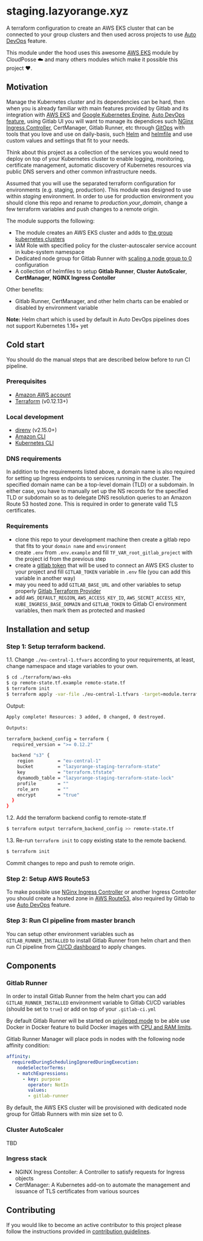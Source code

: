 # staging.lazyorange.xyz

A terraform configuration to create an AWS EKS cluster that can be connected 
to your group clusters and then used across projects to use [Auto DevOps](https://docs.gitlab.com/ee/topics/autodevops/#overview) feature.

This module under the hood uses this awesome [AWS EKS](https://github.com/cloudposse/terraform-aws-eks-cluster) module by CloudPosse :cloud: and many others modules which make it possible this project :heart:.

## Motivation 

Manage the Kubernetes cluster and its dependencies can be hard, then when you is already familiar with main features provided by Gitlab and its integration with [AWS EKS](https://docs.gitlab.com/ee/user/project/clusters/add_remove_clusters.html#eks-cluster) and [Google Kubernetes Engine](https://docs.gitlab.com/ee/user/project/clusters/add_remove_clusters.html#gke-cluster), [Auto DevOps feature](https://docs.gitlab.com/ee/topics/autodevops/#overview), using Gitlab UI you will want to manage its dependices such [NGinx Ingress Controller](https://github.com/helm/charts/tree/master/stable/nginx-ingress), CertManager, Gitlab Runner, etc through [GitOps](https://www.weave.works/blog/practical-guide-gitops) with tools that you love and use on daily-basis, such [Helm](https://helm.sh) and [helmfile](https://github.com/roboll/helmfile) and use custom values and settings that fit to your needs.

Think about this project as a collection of the services you would need to deploy on top of your Kubernetes cluster to enable logging, monitoring, certificate management, automatic discovery of Kubernetes resources via public DNS servers and other common infrastructure needs.

Assumed that you will use the separated terraform configuration for environments (e.g. staging, production). 
This module was designed to use within *staging* environment.
In order to use for production environment you should clone this repo and rename to *production.your_domain*, change a few terraform variables and push changes to a remote origin.

The module supports the following:
- The module creates an AWS EKS cluster and adds to [the group kubernetes clusters](https://docs.gitlab.com/ee/user/group/clusters/#overview) 
- IAM Role with specified policy for the cluster-autoscaler service account in kube-system namespace
- Dedicated node group for Gitlab Runner with [scaling a node group to 0](https://github.com/kubernetes/autoscaler/blob/master/cluster-autoscaler/cloudprovider/aws/README.md#scaling-a-node-group-to-0) configuration
- A collection of helmfiles to setup **Gitlab Runner**, **Cluster AutoScaler**, **CertManager**, **NGINX Ingress Contoller**

Other benefits:
- Gitlab Runner, CertManager, and other helm charts can be enabled or disabled by environment variable

**Note:** Helm chart which is used by default in Auto DevOps pipelines does not support Kubernetes 1.16+ yet

## Cold start
You should do the manual steps that are described below before to run CI pipeline.

### Prerequisites
- [Amazon AWS account](https://aws.amazon.com/)
- [Terraform](https://www.terraform.io/downloads.html) (v0.12.13+)

### Local development
- [direnv](https://direnv.net/) (v2.15.0+)
- [Amazon CLI](https://aws.amazon.com/cli/)
- [Kubernetes CLI](https://kubernetes.io/docs/tasks/tools/install-kubectl/)

### DNS requirements
In addition to the requirements listed above, a domain name is also required for setting up Ingress endpoints to services running in the cluster. 
The specified domain name can be a top-level domain (TLD) or a subdomain. 
In either case, you have to manually set up the NS records for the specified TLD or subdomain so as to delegate DNS resolution queries to an Amazon Route 53 hosted zone. This is required in order to generate valid TLS certificates.

### Requirements

* clone this repo to your development machine then create a gitlab repo that fits to your `domain name` and `environment`
* create `.env` from `.env.example` and fill `TF_VAR_root_gitlab_project` with the project id from the previous step
* create a [gitlab token](https://docs.gitlab.com/ee/user/profile/personal_access_tokens.html) that will be used to connect an AWS EKS cluster to your project and fill `GITLAB_TOKEN` variable in `.env` file (you can add this variable in another way)
* may you need to add `GITLAB_BASE_URL` and other variables to setup properly [Gitlab Terraform Provider](https://www.terraform.io/docs/providers/gitlab/index.html)
* add `AWS_DEFAULT_REGION`, `AWS_ACCESS_KEY_ID`, `AWS_SECRET_ACCESS_KEY`, `KUBE_INGRESS_BASE_DOMAIN` and `GITLAB_TOKEN` to Gitlab CI environment variables, then mark them as protected and masked 

## Installation and setup
### Step 1: Setup terraform backend.

1.1. Change `./eu-central-1.tfvars` according to your requirements, 
at least, change namespace and stage variables to your own.

```bash
$ cd ./terraform/aws-eks
$ cp remote-state.tf.example remote-state.tf
$ terraform init
$ terraform apply -var-file ./eu-central-1.tfvars -target=module.terraform_state_backend
```

Output:
```bash
Apply complete! Resources: 3 added, 0 changed, 0 destroyed.

Outputs:

terraform_backend_config = terraform {
  required_version = ">= 0.12.2"

  backend "s3" {
    region         = "eu-central-1"
    bucket         = "lazyorange-staging-terraform-state"
    key            = "terraform.tfstate"
    dynamodb_table = "lazyorange-staging-terraform-state-lock"
    profile        = ""
    role_arn       = ""
    encrypt        = "true"
  }
}
```

1.2. Add the terraform backend config to remote-state.tf
```bash
$ terraform output terraform_backend_config >> remote-state.tf
```

1.3. Re-run `terraform init` to copy existing state to the remote backend.
```bash
$ terraform init
```

Commit changes to repo and push to remote origin.

### Step 2: Setup AWS Route53

To make possible use [NGinx Ingress Controller](https://github.com/helm/charts/tree/master/stable/nginx-ingress) or another Ingress Controller you should create a hosted zone in [AWS Route53](https://docs.aws.amazon.com/Route53/latest/DeveloperGuide/CreatingHostedZone.html), also required by Gitlab to use [Auto DevOps](https://docs.gitlab.com/ee/topics/autodevops/#overview) feature.

### Step 3: Run CI pipeline from master branch 

You can setup other environment variables such as `GITLAB_RUNNER_INSTALLED` to install Gitlab Runner from helm chart and then run CI pipeline from [CI/CD dashboard](https://docs.gitlab.com/ee/ci/pipelines.html#manually-executing-pipelines) to apply changes.

## Components

### Gitlab Runner 

In order to install Gitlab Runner from the helm chart you can add `GITLAB_RUNNER_INSTALLED` environment variable to Gitlab CI/CD variables (should be set to `true`) or add on top of your `.gitlab-ci.yml`

By default Gitlab Runner will be started on [privileged mode](https://docs.gitlab.com/runner/executors/kubernetes.html#using-docker-dind) to be able use Docker in Docker feature to build Docker images with [CPU and RAM limits](/helmfile.d/gitlab/k8s-runner/gitlab-runner.yaml). 

Gitlab Runner Manager will place pods in nodes with the following node affinity condition:
```yaml
affinity:
  requiredDuringSchedulingIgnoredDuringExecution:
    nodeSelectorTerms:
    - matchExpressions:
      - key: purpose
        operator: NotIn
        values:
        - gitlab-runner
```
By default, the AWS EKS cluster will be provisioned with dedicated node group for Gitlab Runners with min size set to 0.

### Cluster AutoScaler

TBD 

### Ingress stack

- NGINX Ingress Contoller: A Controller to satisfy requests for Ingress objects
- CertManager: A Kubernetes add-on to automate the management and issuance of TLS certificates from various sources

## Contributing

If you would like to become an active contributor to this project please follow the instructions provided in [contribution guidelines](CONTRIBUTING.md).
